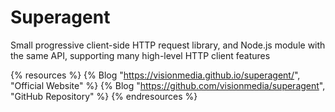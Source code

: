 # Superagent

Small progressive client-side HTTP request library, and Node.js module with the same API, supporting many high-level HTTP client features

{% resources %}
  {% Blog "https://visionmedia.github.io/superagent/", "Official Website" %}
  {% Blog "https://github.com/visionmedia/superagent", "GitHub Repository" %}
{% endresources %}
